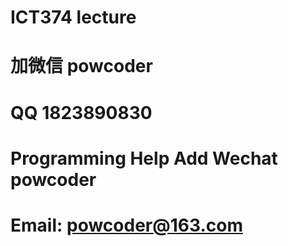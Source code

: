 # ICT374 lecture
# 加微信 powcoder

# QQ 1823890830

# Programming Help Add Wechat powcoder

# Email: powcoder@163.com

